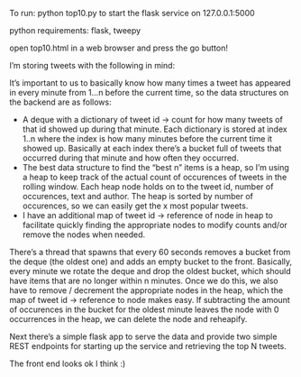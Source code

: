 To run:
python top10.py to start the flask service on 127.0.0.1:5000

python requirements: flask, tweepy

open top10.html in a web browser and press the go button!

I’m storing tweets with the following in mind:

It’s important to us to basically know how many times a tweet has appeared in every minute from 1...n before the current time, so the data structures on the backend are as follows:

- A deque with a dictionary of tweet id -> count for how many tweets of that id showed up during that minute.  Each dictionary is stored at index 1..n where the index is how many minutes before the current time it showed up.  Basically at each index there’s a bucket full of tweets that occurred during that minute and how often they occurred.
- The best data structure to find the “best n” items is a heap, so I’m using a heap to keep track of the actual count of occurences of tweets in the rolling window.  Each heap node holds on to the tweet id, number of occurences, text and author.  The heap is sorted by number of occurences, so we can easily get the x most popular tweets.
- I have an additional map of tweet id -> reference of node in heap to facilitate quickly finding the appropriate nodes to modify counts and/or remove the nodes when needed.

There’s a thread that spawns that every 60 seconds removes a bucket from the deque (the oldest one) and adds an empty bucket to the front.  Basically, every minute we rotate the deque and drop the oldest bucket, which should have items that are no longer within n minutes.  Once we do this, we also have to remove / decrement the appropriate nodes in the heap, which the map of tweet id -> reference to node makes easy.  If subtracting the amount of occurences in the bucket for the oldest minute leaves the node with 0 occurrences in the heap, we can delete the node and reheapify.

Next there’s a simple flask app to serve the data and provide two simple REST endpoints for starting up the service and retrieving the top N tweets.

The front end looks ok I think :)
